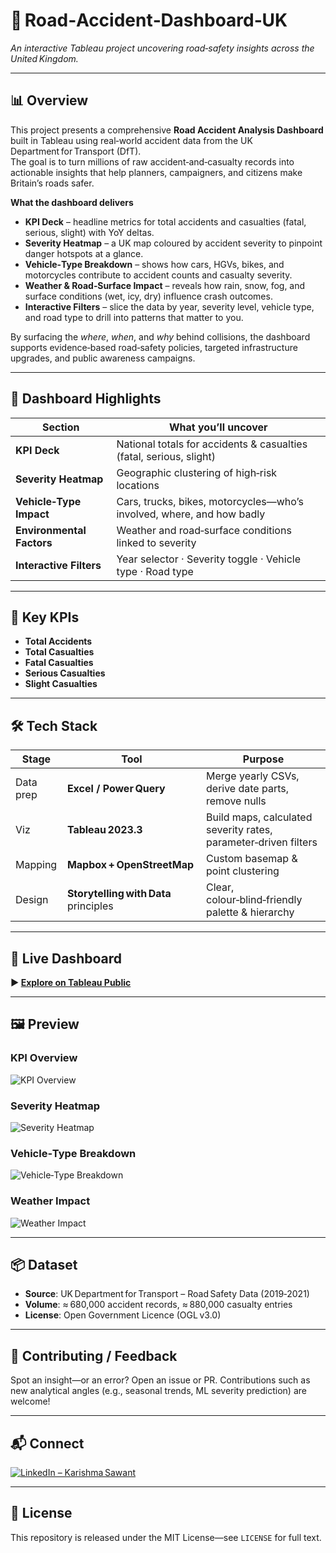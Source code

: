 # 🚗 Road‑Accident‑Dashboard‑UK  
*An interactive Tableau project uncovering road‑safety insights across the United Kingdom.*

---

## 📊 Overview  
This project presents a comprehensive **Road Accident Analysis Dashboard** built in Tableau using real‑world accident data from the UK Department for Transport (DfT).  
The goal is to turn millions of raw accident‑and‑casualty records into actionable insights that help planners, campaigners, and citizens make Britain’s roads safer.

**What the dashboard delivers**

- **KPI Deck** – headline metrics for total accidents and casualties (fatal, serious, slight) with YoY deltas.  
- **Severity Heatmap** – a UK map coloured by accident severity to pinpoint danger hotspots at a glance.  
- **Vehicle‑Type Breakdown** – shows how cars, HGVs, bikes, and motorcycles contribute to accident counts and casualty severity.  
- **Weather & Road‑Surface Impact** – reveals how rain, snow, fog, and surface conditions (wet, icy, dry) influence crash outcomes.  
- **Interactive Filters** – slice the data by year, severity level, vehicle type, and road type to drill into patterns that matter to you.

By surfacing the *where*, *when*, and *why* behind collisions, the dashboard supports evidence‑based road‑safety policies, targeted infrastructure upgrades, and public awareness campaigns.

---

## 🎯 Dashboard Highlights  

| Section | What you’ll uncover |
|---------|---------------------|
| **KPI Deck** | National totals for accidents & casualties (fatal, serious, slight) |
| **Severity Heatmap** | Geographic clustering of high‑risk locations |
| **Vehicle‑Type Impact** | Cars, trucks, bikes, motorcycles—who’s involved, where, and how badly |
| **Environmental Factors** | Weather and road‑surface conditions linked to severity |
| **Interactive Filters** | Year selector · Severity toggle · Vehicle type · Road type |

---

## 📌 Key KPIs  
- **Total Accidents**  
- **Total Casualties**  
- **Fatal Casualties**  
- **Serious Casualties**  
- **Slight Casualties**

---

## 🛠 Tech Stack  
| Stage | Tool | Purpose |
|-------|------|---------|
| Data prep | **Excel / Power Query** | Merge yearly CSVs, derive date parts, remove nulls |
| Viz | **Tableau 2023.3** | Build maps, calculated severity rates, parameter‑driven filters |
| Mapping | **Mapbox + OpenStreetMap** | Custom basemap & point clustering |
| Design | **Storytelling with Data** principles | Clear, colour‑blind‑friendly palette & hierarchy |

---

## 🔗 Live Dashboard  
**▶️ [Explore on Tableau Public](https://public.tableau.com/app/profile/karishma.sawant/viz/RoadAccident_17395459826550/RoadAccidentDashboard)**

---

## 🖼 Preview  

### KPI Overview  
![KPI Overview](visuals/road_accident_dashboard.png)

### Severity Heatmap  
![Severity Heatmap](visuals/severity_heatmap.png)

### Vehicle‑Type Breakdown  
![Vehicle‑Type Breakdown](visuals/vehicle_type.png)

### Weather Impact  
![Weather Impact](visuals/weather.png)


---

## 📦 Dataset  
- **Source**: UK Department for Transport – Road Safety Data (2019‑2021)  
- **Volume**: ≈ 680,000 accident records, ≈ 880,000 casualty entries
- **License**: Open Government Licence (OGL v3.0)  

---

## 🙌 Contributing / Feedback  
Spot an insight—or an error? Open an issue or PR. Contributions such as new analytical angles (e.g., seasonal trends, ML severity prediction) are welcome!

---

## 📬 Connect  
[![LinkedIn – Karishma Sawant](https://img.shields.io/badge/LinkedIn-Connect-blue?logo=linkedin)](https://www.linkedin.com/in/karishmaasawant)

---

## 🔖 License  
This repository is released under the MIT License—see `LICENSE` for full text.
